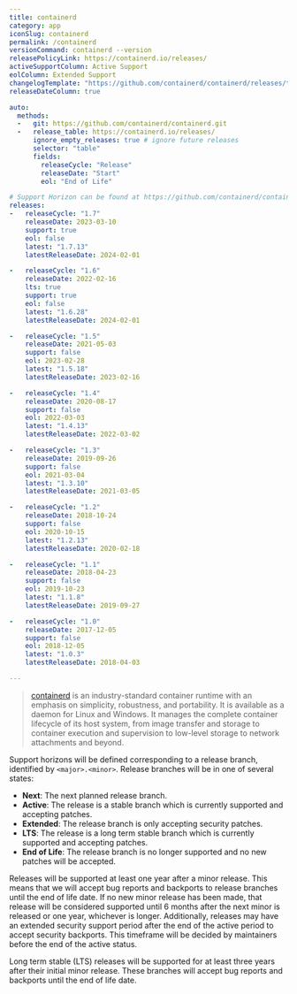 ```yaml
---
title: containerd
category: app
iconSlug: containerd
permalink: /containerd
versionCommand: containerd --version
releasePolicyLink: https://containerd.io/releases/
activeSupportColumn: Active Support
eolColumn: Extended Support
changelogTemplate: "https://github.com/containerd/containerd/releases/tag/v__LATEST__"
releaseDateColumn: true

auto:
  methods:
  -   git: https://github.com/containerd/containerd.git
  -   release_table: https://containerd.io/releases/
      ignore_empty_releases: true # ignore future releases
      selector: "table"
      fields:
        releaseCycle: "Release"
        releaseDate: "Start"
        eol: "End of Life"

# Support Horizon can be found at https://github.com/containerd/containerd/blob/main/RELEASES.md#support-horizon
releases:
-   releaseCycle: "1.7"
    releaseDate: 2023-03-10
    support: true
    eol: false
    latest: "1.7.13"
    latestReleaseDate: 2024-02-01

-   releaseCycle: "1.6"
    releaseDate: 2022-02-16
    lts: true
    support: true
    eol: false
    latest: "1.6.28"
    latestReleaseDate: 2024-02-01

-   releaseCycle: "1.5"
    releaseDate: 2021-05-03
    support: false
    eol: 2023-02-28
    latest: "1.5.18"
    latestReleaseDate: 2023-02-16

-   releaseCycle: "1.4"
    releaseDate: 2020-08-17
    support: false
    eol: 2022-03-03
    latest: "1.4.13"
    latestReleaseDate: 2022-03-02

-   releaseCycle: "1.3"
    releaseDate: 2019-09-26
    support: false
    eol: 2021-03-04
    latest: "1.3.10"
    latestReleaseDate: 2021-03-05

-   releaseCycle: "1.2"
    releaseDate: 2018-10-24
    support: false
    eol: 2020-10-15
    latest: "1.2.13"
    latestReleaseDate: 2020-02-18

-   releaseCycle: "1.1"
    releaseDate: 2018-04-23
    support: false
    eol: 2019-10-23
    latest: "1.1.8"
    latestReleaseDate: 2019-09-27

-   releaseCycle: "1.0"
    releaseDate: 2017-12-05
    support: false
    eol: 2018-12-05
    latest: "1.0.3"
    latestReleaseDate: 2018-04-03

---
```


> [containerd](https://containerd.io/) is an industry-standard container runtime with an emphasis on
> simplicity, robustness, and portability. It is available as a daemon for Linux and Windows.
> It manages the complete container lifecycle of its host system, from image transfer and storage to
> container execution and supervision to low-level storage to network attachments and beyond.

Support horizons will be defined corresponding to a release branch, identified by `<major>.<minor>`.
Release branches will be in one of several states:

- **Next**: The next planned release branch.
- **Active**: The release is a stable branch which is currently supported and accepting patches.
- **Extended**: The release branch is only accepting security patches.
- **LTS**: The release is a long term stable branch which is currently supported and accepting patches.
- **End of Life**: The release branch is no longer supported and no new patches will be accepted.

Releases will be supported at least one year after a minor release. This means that we will accept bug
reports and backports to release branches until the end of life date. If no new minor release has been
made, that release will be considered supported until 6 months after the next minor is released or one year,
whichever is longer. Additionally, releases may have an extended security support period after the end of
the active period to accept security backports. This timeframe will be decided by maintainers before
the end of the active status.

Long term stable (LTS) releases will be supported for at least three years after their initial minor release.
These branches will accept bug reports and backports until the end of life date.
